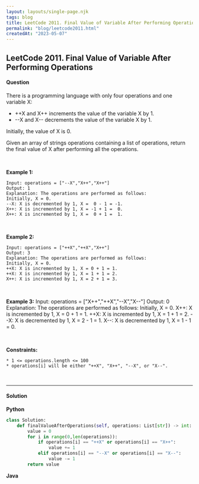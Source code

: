 ```yaml
---
layout: layouts/single-page.njk
tags: blog
title: LeetCode 2011. Final Value of Variable After Performing Operations
permalink: "blog/leetcode2011.html"
createdAt: "2023-05-07"
---
```


## LeetCode 2011. Final Value of Variable After Performing Operations

#### Question
There is a programming language with only four operations and one variable X:

* ++X and X++ increments the value of the variable X by 1.
* --X and X-- decrements the value of the variable X by 1.

Initially, the value of X is 0.

Given an array of strings operations containing a list of operations, return the final value of X after performing all the operations.

<p>&nbsp;</p>

**Example 1:**

    Input: operations = ["--X","X++","X++"]
    Output: 1
    Explanation: The operations are performed as follows:
    Initially, X = 0.
    --X: X is decremented by 1, X =  0 - 1 = -1.
    X++: X is incremented by 1, X = -1 + 1 =  0.
    X++: X is incremented by 1, X =  0 + 1 =  1.

<p>&nbsp;</p>

**Example 2:**

    Input: operations = ["++X","++X","X++"]
    Output: 3
    Explanation: The operations are performed as follows:
    Initially, X = 0.
    ++X: X is incremented by 1, X = 0 + 1 = 1.
    ++X: X is incremented by 1, X = 1 + 1 = 2.
    X++: X is incremented by 1, X = 2 + 1 = 3.

<p>&nbsp;</p>

**Example 3:**
    Input: operations = ["X++","++X","--X","X--"]
    Output: 0
    Explanation: The operations are performed as follows:
    Initially, X = 0.
    X++: X is incremented by 1, X = 0 + 1 = 1.
    ++X: X is incremented by 1, X = 1 + 1 = 2.
    --X: X is decremented by 1, X = 2 - 1 = 1.
    X--: X is decremented by 1, X = 1 - 1 = 0.

<p>&nbsp;</p>

**Constraints:**


    * 1 <= operations.length <= 100
    * operations[i] will be either "++X", "X++", "--X", or "X--".

<p>&nbsp;</p>

---


#### Solution
**Python**
```Python
class Solution:
    def finalValueAfterOperations(self, operations: List[str]) -> int:
        value = 0
        for i in range(0,len(operations)):
            if operations[i] == "++X" or operations[i] == "X++":
                value += 1
            elif operations[i] == "--X" or operations[i] == "X--":
                value -= 1
        return value
```

**Java**